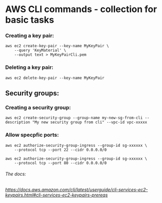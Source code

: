 # AWS CLI commands - collection for basic tasks

### Creating a key pair:

    aws ec2 create-key-pair --key-name MyKeyPair \
        --query 'KeyMaterial' \
        --output text > MyKeyPairCli.pem
   


### Deleting a key pair:
    aws ec2 delete-key-pair --key-name MyKeyPair



## Security groups:

### Creating a security group:
    aws ec2 create-security-group --group-name my-new-sg-from-cli --description "My new security group from cli" --vpc-id vpc-xxxxx



### Allow specpfic ports:
    aws ec2 authorize-security-group-ingress --group-id sg-xxxxxx \
        --protocol tcp --port 22 --cidr 0.0.0.0/0

    aws ec2 authorize-security-group-ingress --group-id sg-xxxxxx \
        --protocol tcp --port 80 --cidr 0.0.0.0/0


###### The docs:
###### https://docs.aws.amazon.com/cli/latest/userguide/cli-services-ec2-keypairs.html#cli-services-ec2-keypairs-prereqs
